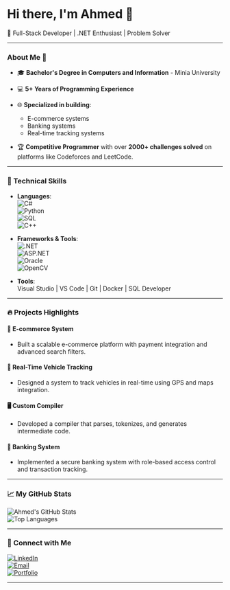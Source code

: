 # Hi there, I'm Ahmed 👋  

🚀 Full-Stack Developer | .NET Enthusiast | Problem Solver  

---

### About Me 🌟

- 🎓 **Bachelor's Degree in Computers and Information** - Minia University  
- 💻 **5+ Years of Programming Experience**  
- 🌐 **Specialized in building**:  
  - E-commerce systems  
  - Banking systems  
  - Real-time tracking systems  

- 🏆 **Competitive Programmer** with over **2000+ challenges solved** on platforms like Codeforces and LeetCode.  

---

### 💼 Technical Skills

- **Languages**:  
  ![C#](https://img.shields.io/badge/-C%23-239120?style=flat-square&logo=c-sharp&logoColor=white)  
  ![Python](https://img.shields.io/badge/-Python-3776AB?style=flat-square&logo=python&logoColor=white)  
  ![SQL](https://img.shields.io/badge/-SQL-CC2927?style=flat-square&logo=microsoft-sql-server&logoColor=white)  
  ![C++](https://img.shields.io/badge/-C%2B%2B-00599C?style=flat-square&logo=c%2B%2B&logoColor=white)  

- **Frameworks & Tools**:  
  ![.NET](https://img.shields.io/badge/-.NET-512BD4?style=flat-square&logo=dotnet&logoColor=white)  
  ![ASP.NET](https://img.shields.io/badge/-ASP.NET-512BD4?style=flat-square&logo=dotnet&logoColor=white)  
  ![Oracle](https://img.shields.io/badge/-Oracle-F80000?style=flat-square&logo=oracle&logoColor=white)  
  ![OpenCV](https://img.shields.io/badge/-OpenCV-5C3EE8?style=flat-square&logo=opencv&logoColor=white)  

- **Tools**:  
  Visual Studio | VS Code | Git | Docker | SQL Developer  

---

### 🔥 Projects Highlights

#### 🛒 **E-commerce System**
- Built a scalable e-commerce platform with payment integration and advanced search filters.

#### 🚗 **Real-Time Vehicle Tracking**
- Designed a system to track vehicles in real-time using GPS and maps integration.

#### 🖥️ **Custom Compiler**
- Developed a compiler that parses, tokenizes, and generates intermediate code.

#### 🏦 **Banking System**
- Implemented a secure banking system with role-based access control and transaction tracking.

---

### 📈 My GitHub Stats

![Ahmed's GitHub Stats](https://github-readme-stats.vercel.app/api?username=YourGitHubUsername&show_icons=true&theme=radical)  
![Top Languages](https://github-readme-stats.vercel.app/api/top-langs/?username=YourGitHubUsername&layout=compact&theme=radical)  

---

### 🤝 Connect with Me

[![LinkedIn](https://img.shields.io/badge/-LinkedIn-0A66C2?style=flat-square&logo=linkedin&logoColor=white)](https://www.linkedin.com/in/your-linkedin-profile/)  
[![Email](https://img.shields.io/badge/-Email-EA4335?style=flat-square&logo=gmail&logoColor=white)](mailto:your.email@example.com)  
[![Portfolio](https://img.shields.io/badge/-Portfolio-12100E?style=flat-square&logo=github&logoColor=white)](https://your-portfolio-link.com)  

---

